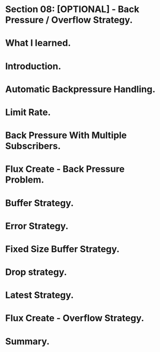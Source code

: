 # Section 08: [OPTIONAL] - Back Pressure / Overflow Strategy. 

# What I learned.


# Introduction.
# Automatic Backpressure Handling.
# Limit Rate.
# Back Pressure With Multiple Subscribers.
# Flux Create - Back Pressure Problem.
# Buffer Strategy.
# Error Strategy.
# Fixed Size Buffer Strategy.
# Drop strategy.
#  Latest Strategy.
#  Flux Create - Overflow Strategy.
#  Summary.